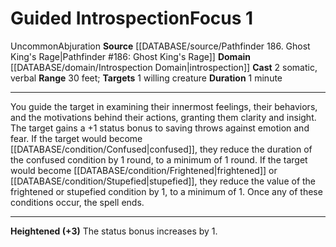 ﻿---
actions: '[two-actions]'
area: null
bloodline: null
component:
- Somatic
- Verbal
cost: null
deity: null
domain:
- '[[DATABASE/domain/Introspection Domain|Introspection]]'
duration: 1 minute
element: null
heighten: '+3'
heighten_level: 1, 4, 7, 10
id: '1259'
lesson: null
level: '1'
mystery: null
name: Guided Introspection
patron_theme: null
range: 30 feet
rarity: Uncommon
requirement: null
rus_type_level: null
saving_throw: null
school: Abjuration
source: '[[DATABASE/source/Pathfinder 186. Ghost King''s Rage|Pathfinder #186: Ghost
  King''s Rage]]'
target: 1 willing creature
tradition: null
trait:
- '[[DATABASE/trait/Abjuration|Abjuration]]'
- '[[DATABASE/trait/Uncommon|Uncommon]]'
trigger: null
type: Focus

---
# Guided Introspection<span class="item-type">Focus 1</span>

<span class="trait-uncommon item-trait">Uncommon</span><span class="item-trait">Abjuration</span>
**Source** [[DATABASE/source/Pathfinder 186. Ghost King's Rage|Pathfinder #186: Ghost King's Rage]]
**Domain** [[DATABASE/domain/Introspection Domain|introspection]]
**Cast** <span class="action-icon">2</span> somatic, verbal
**Range** 30 feet; **Targets** 1 willing creature
**Duration** 1 minute

---
You guide the target in examining their innermost feelings, their behaviors, and the motivations behind their actions, granting them clarity and insight. The target gains a +1 status bonus to saving throws against emotion and fear.
 If the target would become [[DATABASE/condition/Confused|confused]], they reduce the duration of the confused condition by 1 round, to a minimum of 1 round. If the target would become [[DATABASE/condition/Frightened|frightened]] or [[DATABASE/condition/Stupefied|stupefied]], they reduce the value of the frightened or stupefied condition by 1, to a minimum of 1. Once any of these conditions occur, the spell ends.

---
**Heightened (+3)** The status bonus increases by 1.